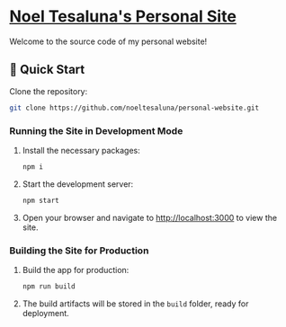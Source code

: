 # [Noel Tesaluna's Personal Site](https://noel.tesaluna.com/)

Welcome to the source code of my personal website!

## 🚀 Quick Start

Clone the repository:

```bash
git clone https://github.com/noeltesaluna/personal-website.git
```

### Running the Site in Development Mode

1. Install the necessary packages:
   ```bash
   npm i
   ```
2. Start the development server:
   ```bash
   npm start
   ```
3. Open your browser and navigate to [http://localhost:3000](http://localhost:3000) to view the site.

### Building the Site for Production

1. Build the app for production:
   ```bash
   npm run build
   ```
2. The build artifacts will be stored in the `build` folder, ready for deployment.
